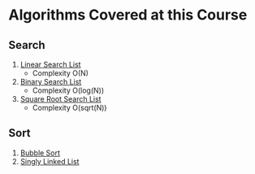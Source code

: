 # Algorithms Covered at this Course

## Search

1. [Linear Search List](./kata_machine/src/day1/LinearSearchList.ts)
    - Complexity O(N)
2. [Binary Search List](./kata_machine/src/day1/BinarySearchList.ts)
    - Complexity O(log(N))
3. [Square Root Search List](./kata_machine/src/day1/TwoCrystalBalls.ts)
    - Complexity O(sqrt(N))

## Sort

1. [Bubble Sort](./kata_machine/src/day1/BubbleSort.ts)
2. [Singly Linked List](./kata_machine/src/day1/SinglyLinkedList.ts)
